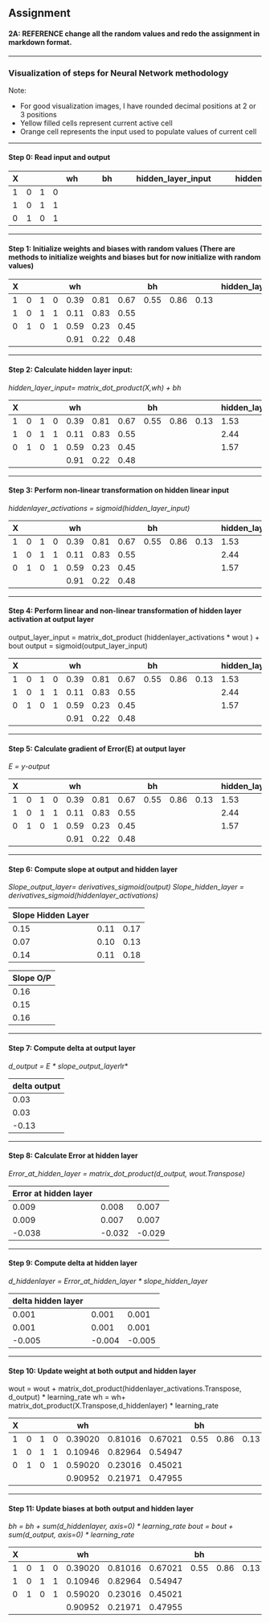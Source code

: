 
## Assignment
#### 2A: REFERENCE change all the random values and redo the assignment in markdown format.

___
### Visualization of steps for Neural Network methodology

Note:
- For good visualization images, I have rounded decimal positions at 2 or 3 positions
- Yellow filled cells represent current active cell
- Orange cell represents the input used to populate values of current cell
___
#### Step 0: Read input and output

| X    |      |      |      | wh   |      |      | bh   |      |      | hidden_layer_input |      |      | hidden_layer_activations |      |      | wout | bout | output | y    | E    |
| ---- | ---- | ---- | ---- | ---- | ---- | ---- | ---- | ---- | ---- | ------------------ | ---- | ---- | ------------------------ | ---- | ---- | ---- | ---- | ------ | ---- | ---- |
| 1    | 0    | 1    | 0    |      |      |      |      |      |      |                    |      |      |                          |      |      |      |      |        | 1    |      |
| 1    | 0    | 1    | 1    |      |      |      |      |      |      |                    |      |      |                          |      |      |      |      |        | 1    |      |
| 0    | 1    | 0    | 1    |      |      |      |      |      |      |                    |      |      |                          |      |      |      |      |        | 0    |      |
___
#### **Step 1:** Initialize weights and biases with random values (There are methods to initialize weights and biases but for now initialize with random values)

| X    |      |      |      | wh   |      |      | bh   |      |      | hidden_layer_input |      |      | hidden_layer_activations |      |      | wout | bout | output | y    | E    |
| ---- | ---- | ---- | ---- | ---- | ---- | ---- | ---- | ---- | ---- | ------------------ | ---- | ---- | ------------------------ | ---- | ---- | ---- | ---- | ------ | ---- | ---- |
| 1    | 0    | 1    | 0    | 0.39 | 0.81 | 0.67 | 0.55 | 0.86 | 0.13 |                    |      |      |                          |      |      | 0.33 | 0.77 |        | 1    |      |
| 1    | 0    | 1    | 1    | 0.11 | 0.83 | 0.55 |      |      |      |                    |      |      |                          |      |      | 0.21 |      |        | 1    |      |
| 0    | 1    | 0    | 1    | 0.59 | 0.23 | 0.45 |      |      |      |                    |      |      |                          |      |      | 0.24 |      |        | 0    |      |
|      |      |      |      | 0.91 | 0.22 | 0.48 |      |      |      |                    |      |      |                          |      |      |      |      |        |      |      |
___
#### **Step 2:** Calculate hidden layer input:

*hidden_layer_input= matrix_dot_product(X,wh) + bh*

| X    |      |      |      | wh   |      |      | bh   |      |      | hidden_layer_input |      |      | hidden_layer_activations |      |      | wout | bout | output | y    | E    |
| ---- | ---- | ---- | ---- | ---- | ---- | ---- | ---- | ---- | ---- | ------------------ | ---- | ---- | ------------------------ | ---- | ---- | ---- | ---- | ------ | ---- | ---- |
| 1    | 0    | 1    | 0    | 0.39 | 0.81 | 0.67 | 0.55 | 0.86 | 0.13 | 1.53               | 1.9  | 1.25 |                          |      |      | 0.33 | 0.77 |        | 1    |      |
| 1    | 0    | 1    | 1    | 0.11 | 0.83 | 0.55 |      |      |      | 2.44               | 2.12 | 1.73 |                          |      |      | 0.21 |      |        | 1    |      |
| 0    | 1    | 0    | 1    | 0.59 | 0.23 | 0.45 |      |      |      | 1.57               | 1.91 | 1.16 |                          |      |      | 0.24 |      |        | 0    |      |
|      |      |      |      | 0.91 | 0.22 | 0.48 |      |      |      |                    |      |      |                          |      |      |      |      |        |      |      |
___
#### **Step 3:** Perform non-linear transformation on hidden linear input

*hiddenlayer_activations = sigmoid(hidden_layer_input)*

| X    |      |      |      | wh   |      |      | bh   |      |      | hidden_layer_input |      |      | hidden_layer_activations |      |      | wout | bout | output | y    | E    |
| ---- | ---- | ---- | ---- | ---- | ---- | ---- | ---- | ---- | ---- | ------------------ | ---- | ---- | ------------------------ | ---- | ---- | ---- | ---- | ------ | ---- | ---- |
| 1    | 0    | 1    | 0    | 0.39 | 0.81 | 0.67 | 0.55 | 0.86 | 0.13 | 1.53               | 1.9  | 1.25 | 0.82                     | 0.87 | 0.78 | 0.33 | 0.77 |        | 1    |      |
| 1    | 0    | 1    | 1    | 0.11 | 0.83 | 0.55 |      |      |      | 2.44               | 2.12 | 1.73 | 0.92                     | 0.89 | 0.85 | 0.21 |      |        | 1    |      |
| 0    | 1    | 0    | 1    | 0.59 | 0.23 | 0.45 |      |      |      | 1.57               | 1.91 | 1.16 | 0.83                     | 0.87 | 0.76 | 0.24 |      |        | 0    |      |
|      |      |      |      | 0.91 | 0.22 | 0.48 |      |      |      |                    |      |      |                          |      |      |      |      |        |      |      |

___

#### **Step 4:** Perform linear and non-linear transformation of hidden layer activation at output layer

output_layer_input = matrix_dot_product (hiddenlayer_activations * wout ) + bout
output = sigmoid(output_layer_input)

| X    |      |      |      | wh   |      |      | bh   |      |      | hidden_layer_input |      |      | hidden_layer_activations |      |      | wout | bout | output | y    | E    |
| ---- | ---- | ---- | ---- | ---- | ---- | ---- | ---- | ---- | ---- | ------------------ | ---- | ---- | ------------------------ | ---- | ---- | ---- | ---- | ------ | ---- | ---- |
| 1    | 0    | 1    | 0    | 0.39 | 0.81 | 0.67 | 0.55 | 0.86 | 0.13 | 1.53               | 1.9  | 1.25 | 0.82                     | 0.87 | 0.78 | 0.33 | 0.77 | 0.80   | 1    |      |
| 1    | 0    | 1    | 1    | 0.11 | 0.83 | 0.55 |      |      |      | 2.44               | 2.12 | 1.73 | 0.92                     | 0.89 | 0.85 | 0.21 |      | 0.81   | 1    |      |
| 0    | 1    | 0    | 1    | 0.59 | 0.23 | 0.45 |      |      |      | 1.57               | 1.91 | 1.16 | 0.83                     | 0.87 | 0.76 | 0.24 |      | 0.80   | 0    |      |
|      |      |      |      | 0.91 | 0.22 | 0.48 |      |      |      |                    |      |      |                          |      |      |      |      |        |      |      |

------

#### **Step 5:** Calculate gradient of Error(E) at output layer

*E = y-output*

| X    |      |      |      | wh   |      |      | bh   |      |      | hidden_layer_input |      |      | hidden_layer_activations |      |      | wout | bout | output | y    | E     |
| ---- | ---- | ---- | ---- | ---- | ---- | ---- | ---- | ---- | ---- | ------------------ | ---- | ---- | ------------------------ | ---- | ---- | ---- | ---- | ------ | ---- | ----- |
| 1    | 0    | 1    | 0    | 0.39 | 0.81 | 0.67 | 0.55 | 0.86 | 0.13 | 1.53               | 1.9  | 1.25 | 0.82                     | 0.87 | 0.78 | 0.33 | 0.77 | 0.80   | 1    | 0.20  |
| 1    | 0    | 1    | 1    | 0.11 | 0.83 | 0.55 |      |      |      | 2.44               | 2.12 | 1.73 | 0.92                     | 0.89 | 0.85 | 0.21 |      | 0.81   | 1    | 0.19  |
| 0    | 1    | 0    | 1    | 0.59 | 0.23 | 0.45 |      |      |      | 1.57               | 1.91 | 1.16 | 0.83                     | 0.87 | 0.76 | 0.24 |      | 0.80   | 0    | -0.80 |
|      |      |      |      | 0.91 | 0.22 | 0.48 |      |      |      |                    |      |      |                          |      |      |      |      |        |      |       |

------

#### **Step 6:** Compute slope at output and hidden layer

*Slope_output_layer= derivatives_sigmoid(output)*
*Slope_hidden_layer = derivatives_sigmoid(hiddenlayer_activations)*

| Slope Hidden Layer |      |      |
| ------------------ | ---- | ---- |
| 0.15               | 0.11 | 0.17 |
| 0.07               | 0.10 | 0.13 |
| 0.14               | 0.11 | 0.18 |

| Slope O/P |
| --------- |
| 0.16      |
| 0.15      |
| 0.16      |

------

#### **Step 7:** Compute delta at output layer

*d_output = E \* slope_output_layer*lr*

| delta output |
| ------------ |
| 0.03         |
| 0.03         |
| -0.13        |

------

#### **Step 8:** Calculate Error at hidden layer

*Error_at_hidden_layer = matrix_dot_product(d_output, wout.Transpose)*

| Error at hidden layer |        |        |
| --------------------- | ------ | ------ |
| 0.009                 | 0.008  | 0.007  |
| 0.009                 | 0.007  | 0.007  |
| -0.038                | -0.032 | -0.029 |

------

#### **Step 9:** Compute delta at hidden layer

*d_hiddenlayer = Error_at_hidden_layer \* slope_hidden_layer*

| delta hidden layer |        |        |
| ------------------ | ------ | ------ |
| 0.001              | 0.001  | 0.001  |
| 0.001              | 0.001  | 0.001  |
| -0.005             | -0.004 | -0.005 |

------

#### **Step 10:** Update weight at both output and hidden layer

wout = wout + matrix_dot_product(hiddenlayer_activations.Transpose, d_output) * learning_rate
wh =  wh+ matrix_dot_product(X.Transpose,d_hiddenlayer) * learning_rate

| X    |      |      |      | wh      |         |         | bh   |      |      | hidden_layer_input |      |      | hidden_layer_activations |      |      | wout | bout | output | y    | E     |
| ---- | ---- | ---- | ---- | ------- | ------- | ------- | ---- | ---- | ---- | ------------------ | ---- | ---- | ------------------------ | ---- | ---- | ---- | ---- | ------ | ---- | ----- |
| 1    | 0    | 1    | 0    | 0.39020 | 0.81016 | 0.67021 | 0.55 | 0.86 | 0.13 | 1.53               | 1.9  | 1.25 | 0.82                     | 0.87 | 0.78 | 0.32 | 0.77 | 0.80   | 1    | 0.20  |
| 1    | 0    | 1    | 1    | 0.10946 | 0.82964 | 0.54947 |      |      |      | 2.44               | 2.12 | 1.73 | 0.92                     | 0.89 | 0.85 | 0.20 |      | 0.81   | 1    | 0.19  |
| 0    | 1    | 0    | 1    | 0.59020 | 0.23016 | 0.45021 |      |      |      | 1.57               | 1.91 | 1.16 | 0.83                     | 0.87 | 0.76 | 0.24 |      | 0.80   | 0    | -0.80 |
|      |      |      |      | 0.90952 | 0.21971 | 0.47955 |      |      |      |                    |      |      |                          |      |      |      |      |        |      |       |

------

#### Step 11: Update biases at both output and hidden layer

*bh = bh + sum(d_hiddenlayer, axis=0) \* learning_rate*
*bout = bout + sum(d_output, axis=0) \* learning_rate*

| X    |      |      |      | wh      |         |         | bh   |      |      | hidden_layer_input |      |      | hidden_layer_activations |      |      | wout | bout | output | y    | E     |
| ---- | ---- | ---- | ---- | ------- | ------- | ------- | ---- | ---- | ---- | ------------------ | ---- | ---- | ------------------------ | ---- | ---- | ---- | ---- | ------ | ---- | ----- |
| 1    | 0    | 1    | 0    | 0.39020 | 0.81016 | 0.67021 | 0.55 | 0.86 | 0.13 | 1.53               | 1.9  | 1.25 | 0.82                     | 0.87 | 0.78 | 0.32 | 0.76 | 0.80   | 1    | 0.20  |
| 1    | 0    | 1    | 1    | 0.10946 | 0.82964 | 0.54947 |      |      |      | 2.44               | 2.12 | 1.73 | 0.92                     | 0.89 | 0.85 | 0.20 |      | 0.81   | 1    | 0.19  |
| 0    | 1    | 0    | 1    | 0.59020 | 0.23016 | 0.45021 |      |      |      | 1.57               | 1.91 | 1.16 | 0.83                     | 0.87 | 0.76 | 0.24 |      | 0.80   | 0    | -0.80 |
|      |      |      |      | 0.90952 | 0.21971 | 0.47955 |      |      |      |                    |      |      |                          |      |      |      |      |        |      |       |